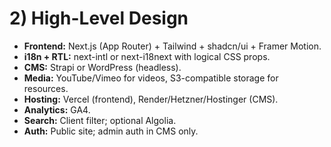 # 2) High-Level Design

-   **Frontend:** Next.js (App Router) + Tailwind + shadcn/ui + Framer
    Motion.
-   **i18n + RTL:** next-intl or next-i18next with logical CSS props.
-   **CMS:** Strapi or WordPress (headless).
-   **Media:** YouTube/Vimeo for videos, S3-compatible storage for
    resources.
-   **Hosting:** Vercel (frontend), Render/Hetzner/Hostinger (CMS).
-   **Analytics:** GA4.
-   **Search:** Client filter; optional Algolia.
-   **Auth:** Public site; admin auth in CMS only.
